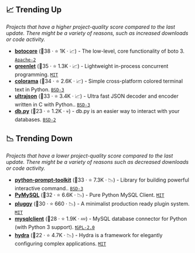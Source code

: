 ## 📈 Trending Up

_Projects that have a higher project-quality score compared to the last update. There might be a variety of reasons, such as increased downloads or code activity._

- <b><a href="https://github.com/boto/botocore">botocore</a></b> (🥇38 ·  ⭐ 1K · 📈) - The low-level, core functionality of boto 3. <code><a href="http://bit.ly/3nYMfla">Apache-2</a></code>
- <b><a href="https://github.com/python-greenlet/greenlet">greenlet</a></b> (🥇35 ·  ⭐ 1.3K · 📈) - Lightweight in-process concurrent programming. <code><a href="http://bit.ly/34MBwT8">MIT</a></code>
- <b><a href="https://github.com/tartley/colorama">colorama</a></b> (🥇34 ·  ⭐ 2.6K · 📈) - Simple cross-platform colored terminal text in Python. <code><a href="http://bit.ly/3aKzpTv">BSD-3</a></code>
- <b><a href="https://github.com/ultrajson/ultrajson">ultrajson</a></b> (🥈33 ·  ⭐ 3.4K · 📈) - Ultra fast JSON decoder and encoder written in C with Python.. <code><a href="http://bit.ly/3aKzpTv">BSD-3</a></code>
- <b><a href="https://github.com/yhat/db.py">db.py</a></b> (🥉23 ·  ⭐ 1.2K · 💀) - db.py is an easier way to interact with your databases. <code><a href="http://bit.ly/3rqEWVr">BSD-2</a></code>

## 📉 Trending Down

_Projects that have a lower project-quality score compared to the last update. There might be a variety of reasons such as decreased downloads or code activity._

- <b><a href="https://github.com/prompt-toolkit/python-prompt-toolkit">python-prompt-toolkit</a></b> (🥈33 ·  ⭐ 7.3K · 📉) - Library for building powerful interactive command.. <code><a href="http://bit.ly/3aKzpTv">BSD-3</a></code>
- <b><a href="https://github.com/PyMySQL/PyMySQL">PyMySQL</a></b> (🥈32 ·  ⭐ 6.6K · 📉) - Pure Python MySQL Client. <code><a href="http://bit.ly/34MBwT8">MIT</a></code>
- <b><a href="https://github.com/pytest-dev/pluggy">pluggy</a></b> (🥈30 ·  ⭐ 660 · 📉) - A minimalist production ready plugin system. <code><a href="http://bit.ly/34MBwT8">MIT</a></code>
- <b><a href="https://github.com/PyMySQL/mysqlclient">mysqlclient</a></b> (🥉28 ·  ⭐ 1.9K · 💤) - MySQL database connector for Python (with Python 3 support). <code><a href="http://bit.ly/2KucAZR">❗️GPL-2.0</a></code>
- <b><a href="https://github.com/facebookresearch/hydra">hydra</a></b> (🥉22 ·  ⭐ 4.7K · 📉) - Hydra is a framework for elegantly configuring complex applications. <code><a href="http://bit.ly/34MBwT8">MIT</a></code>

